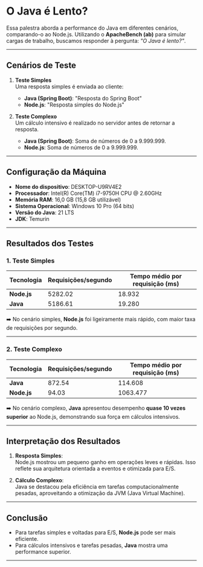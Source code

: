 # O Java é Lento?

Essa palestra aborda a performance do Java em diferentes cenários, comparando-o ao Node.js. Utilizando o **ApacheBench (ab)** para simular cargas de trabalho, buscamos responder à pergunta: *"O Java é lento?"*.

---

## Cenários de Teste

1. **Teste Simples**  
   Uma resposta simples é enviada ao cliente:
   - **Java (Spring Boot)**: "Resposta do Spring Boot"
   - **Node.js**: "Resposta simples do Node.js"

2. **Teste Complexo**  
   Um cálculo intensivo é realizado no servidor antes de retornar a resposta.  
   - **Java (Spring Boot)**: Soma de números de 0 a 9.999.999.
   - **Node.js**: Soma de números de 0 a 9.999.999.

---

## Configuração da Máquina

- **Nome do dispositivo**: DESKTOP-U9RV4E2  
- **Processador**: Intel(R) Core(TM) i7-9750H CPU @ 2.60GHz  
- **Memória RAM**: 16,0 GB (15,8 GB utilizável)  
- **Sistema Operacional**: Windows 10 Pro (64 bits)
- **Versão do Java**: 21 LTS  
- **JDK**: Temurin  
---

## Resultados dos Testes

### 1. **Teste Simples**

| **Tecnologia** | **Requisições/segundo** | **Tempo médio por requisição (ms)** |
|----------------|-------------------------|-------------------------------------|
| **Node.js**    | 5282.02                | 18.932                              |
| **Java**       | 5186.61                | 19.280                              |

➡️ No cenário simples, **Node.js** foi ligeiramente mais rápido, com maior taxa de requisições por segundo.

---

### 2. **Teste Complexo**

| **Tecnologia** | **Requisições/segundo** | **Tempo médio por requisição (ms)** |
|----------------|-------------------------|-------------------------------------|
| **Java**       | 872.54                 | 114.608                             |
| **Node.js**    | 94.03                  | 1063.477                            |

➡️ No cenário complexo, **Java** apresentou desempenho **quase 10 vezes superior** ao Node.js, demonstrando sua força em cálculos intensivos.

---

## Interpretação dos Resultados

1. **Resposta Simples**:  
   Node.js mostrou um pequeno ganho em operações leves e rápidas. Isso reflete sua arquitetura orientada a eventos e otimizada para E/S.

2. **Cálculo Complexo**:  
   Java se destacou pela eficiência em tarefas computacionalmente pesadas, aproveitando a otimização da JVM (Java Virtual Machine).

---

## Conclusão

- Para tarefas simples e voltadas para E/S, **Node.js** pode ser mais eficiente.
- Para cálculos intensivos e tarefas pesadas, **Java** mostra uma performance superior.

---
